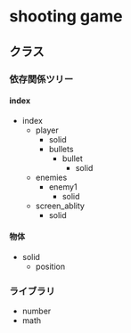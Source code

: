 # shooting game
## クラス
### 依存関係ツリー

#### index
- index
  - player
    - solid
    - bullets
      - bullet
        - solid
  - enemies
    - enemy1
      - solid
  - screen_ablity
    - solid

#### 物体
- solid
  - position

### ライブラリ
- number
- math
